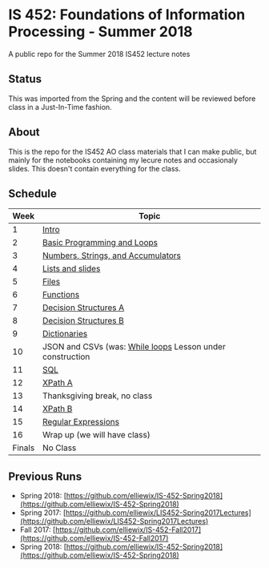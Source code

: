 # IS 452: Foundations of Information Processing - Summer 2018 

A public repo for the Summer 2018 IS452 lecture notes

## Status

This was imported from the Spring and the content will be reviewed before class in a Just-In-Time fashion.

## About

This is the repo for the IS452 AO class materials that I can make public, but mainly for the notebooks containing my lecure notes and occasionaly slides.  This doesn't contain everything for the class.

## Schedule

| Week   | Topic                              |
|--------|------------------------------------|
| 1      | [Intro](Lectures/Week-01-Intro.ipynb)                              |
| 2      | [Basic Programming and Loops](Lectures/Week-02-ExpressionsAndLoops.ipynb)        | 
| 3      | [Numbers, Strings, and Accumulators](Lectures/Week-03-Accumulators.ipynb) |
| 4      | [Lists and slides](Lectures/Week-04-ListAllTheThings.ipynb)                   |
| 5      | [Files](Lectures/Week-05-ReadingFiles.ipynb)                              | 
| 6      | [Functions](Lectures/Week-06-Functions.ipynb)                          |
| 7      | [Decision Structures A](Lectures/Week-07-BooleansPt1-if-else.ipynb)              |
| 8      | [Decision Structures B](Lectures/Week-08-BooleanRedo.ipynb)              |
| 9      | [Dictionaries](Lectures/Week-10-Dictionaries.ipynb)                       |
| 10     | JSON and CSVs (was: [While loops](Lectures/Week-09-While&sentinelloops.ipynb) Lesson under construction              |
| 11     | [SQL](Lectures/Week-11-SQL.ipynb)                        | 
| 12     | [XPath A](Lectures/Week-12-XPath-A.ipynb)                               | 
| 13     | Thanksgiving break, no class                           | 
| 14     | [XPath B](Lectures/Week-13-XPath-B.ipynb)                            | 
| 15     | [Regular Expressions](Lectures/Week-14-RegEx.ipynb)                | 
| 16     | Wrap up (we will have class)           | - |
| Finals | No Class                               | - |

## Previous Runs

* Spring 2018: [https://github.com/elliewix/IS-452-Spring2018](https://github.com/elliewix/IS-452-Spring2018)
* Spring 2017: [https://github.com/elliewix/LIS452-Spring2017Lectures](https://github.com/elliewix/LIS452-Spring2017Lectures)
* Fall 2017: [https://github.com/elliewix/IS-452-Fall2017](https://github.com/elliewix/IS-452-Fall2017)
* Spring 2018: [https://github.com/elliewix/IS-452-Spring2018](https://github.com/elliewix/IS-452-Spring2018)
